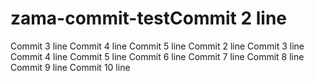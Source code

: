 # zama-commit-testCommit 2 line
Commit 3 line
Commit 4 line
Commit 5 line
Commit 2 line
Commit 3 line
Commit 4 line
Commit 5 line
Commit 6 line
Commit 7 line
Commit 8 line
Commit 9 line
Commit 10 line
